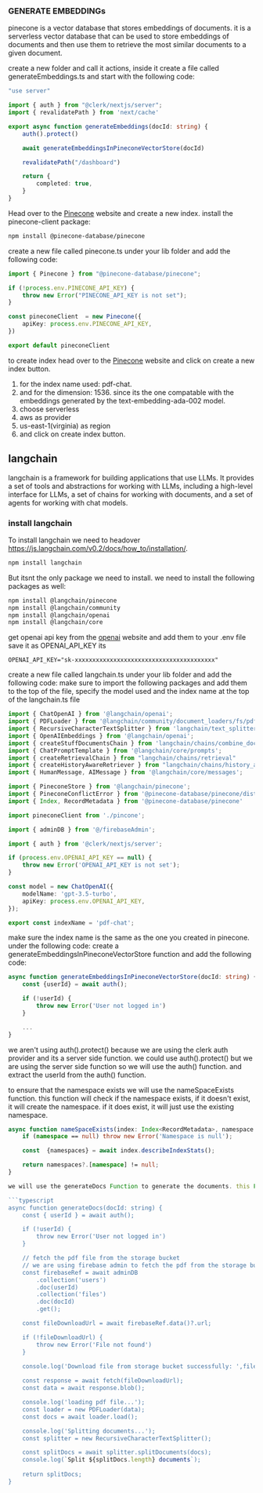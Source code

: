 ### GENERATE EMBEDDINGs
pinecone is a vector database that stores embeddings of documents. it is a serverless vector database that can be used to store embeddings of documents and then use them to retrieve the most similar documents to a given document.

create a new folder and call it actions, inside it create a file called generateEmbeddings.ts and 
start with the following code:

```typescript
"use server"

import { auth } from "@clerk/nextjs/server";
import { revalidatePath } from 'next/cache'

export async function generateEmbeddings(docId: string) {
    auth().protect()

    await generateEmbeddingsInPineconeVectorStore(docId)

    revalidatePath("/dashboard")

    return {
        completed: true,
    }
}
```

Head over to the [Pinecone](https://app.pinecone.io/) website and create a new index.
install the pinecone-client package:

```bash
npm install @pinecone-database/pinecone
```

create a new file called pinecone.ts under your lib folder and add the following code:

```typescript
import { Pinecone } from "@pinecone-database/pinecone";

if (!process.env.PINECONE_API_KEY) {
    throw new Error("PINECONE_API_KEY is not set");
}

const pineconeClient  = new Pinecone({
    apiKey: process.env.PINECONE_API_KEY,
})

export default pineconeClient
```

to create index head over to the [Pinecone](https://app.pinecone.io/) website and click on create a new index button.  
1. for the index name used: pdf-chat.
2. and for the dimension: 1536. since its the one compatable with the embeddings generated by the text-embedding-ada-002 model.
3. choose serverless 
4. aws as provider
5. us-east-1(virginia) as region
6. and click on create index button.



## langchain
langchain is a framework for building applications that use LLMs. It provides a set of tools and abstractions for working with LLMs, including a high-level interface for LLMs, a set of chains for working with documents, and a set of agents for working with chat models.

### install langchain
To install langchain we need to headover https://js.langchain.com/v0.2/docs/how_to/installation/. 

```bash
npm install langchain
```
But itsnt the only package we need to install. we need to install the following packages as well:

```bash
npm install @langchain/pinecone
npm install @langchain/community
npm install @langchain/openai
npm install @langchain/core
```

get openai api key from the [openai](https://platform.openai.com/account/api-keys) website and add them to your .env file
save it as OPENAI_API_KEY its 

```env
OPENAI_API_KEY="sk-xxxxxxxxxxxxxxxxxxxxxxxxxxxxxxxxxxxxxxxx"
```

create a new file called langchain.ts under your lib folder and add the following code: make sure to import the following packages and add them to the top of the file, specify the model used and the index name at the top of the langchain.ts file

```typescript
import { ChatOpenAI } from '@langchain/openai';
import { PDFLoader } from '@langchain/community/document_loaders/fs/pdf'; 
import { RecursiveCharacterTextSplitter } from 'langchain/text_splitter';
import { OpenAIEmbeddings } from '@langchain/openai';
import { createStuffDocumentsChain } from 'langchain/chains/combine_documents';
import { ChatPromptTemplate } from '@langchain/core/prompts';
import { createRetrievalChain } from "langchain/chains/retrieval"
import { createHistoryAwareRetriever } from "langchain/chains/history_aware_retriever"
import { HumanMessage, AIMessage } from '@langchain/core/messages';

import { PineconeStore } from '@langchain/pinecone';
import { PineconeConflictError } from '@pinecone-database/pinecone/dist/errors'
import { Index, RecordMetadata } from '@pinecone-database/pinecone'

import pineconeClient from './pincone';

import { adminDB } from '@/firebaseAdmin';

import { auth } from '@clerk/nextjs/server';

if (process.env.OPENAI_API_KEY == null) {
    throw new Error('OPENAI_API_KEY is not set');
}

const model = new ChatOpenAI({
    modelName: 'gpt-3.5-turbo',
    apiKey: process.env.OPENAI_API_KEY,
});

export const indexName = 'pdf-chat';
```

make sure the index name is the same as the one you created in pinecone.
under the following code: create a generateEmbeddingsInPineconeVectorStore function and add the following code:

```typescript   
async function generateEmbeddingsInPineconeVectorStore(docId: string) {
    const {userId} = await auth();  

    if (!userId) {
        throw new Error('User not logged in')
    }   

    ...
}
```

we aren't using auth().protect() because we are using the clerk auth provider and its a server side function.
we could use auth().protect() but we are using the server side function so we will use the auth() function. and extract the userId from the auth() function.

to ensure that the namespace exists we will use the nameSpaceExists function. this function will check if the namespace exists, if it doesn't exist, it will create the namespace. if it does exist, it will just use the existing namespace.

```typescript
async function nameSpaceExists(index: Index<RecordMetadata>, namespace: string) {
    if (namespace == null) throw new Error('Namespace is null');

    const  {namespaces} = await index.describeIndexStats();

    return namespaces?.[namespace] != null;
}

we will use the generateDocs Function to generate the documents. this Function will fetch the pdf file from the storage bucket, split the documents, and then returns the split documents

```typescript
async function generateDocs(docId: string) {
    const { userId } = await auth();

    if (!userId) {
        throw new Error('User not logged in')
    }

    // fetch the pdf file from the storage bucket
    // we are using firebase admin to fetch the pdf from the storage bucket this is because we don't want to expose the storage key to the client.
    const firebaseRef = await adminDB
        .collection('users')
        .doc(userId)
        .collection('files')
        .doc(docId)
        .get();

    const fileDownloadUrl = await firebaseRef.data()?.url;

    if (!fileDownloadUrl) {
        throw new Error('File not found')
    }

    console.log('Download file from storage bucket successfully: ',fileDownloadUrl);
    
    const response = await fetch(fileDownloadUrl);
    const data = await response.blob();

    console.log('loading pdf file...');
    const loader = new PDFLoader(data);
    const docs = await loader.load();

    console.log('Splitting documents...');
    const splitter = new RecursiveCharacterTextSplitter();

    const splitDocs = await splitter.splitDocuments(docs);
    console.log(`Split ${splitDocs.length} documents`);
    
    return splitDocs;
}
```
